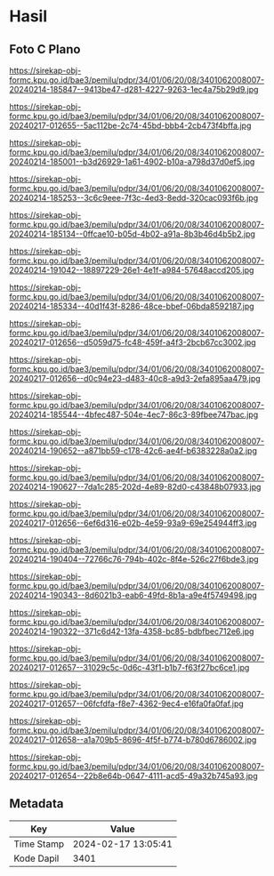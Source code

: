 # Hasil

## Foto C Plano

https://sirekap-obj-formc.kpu.go.id/bae3/pemilu/pdpr/34/01/06/20/08/3401062008007-20240214-185847--9413be47-d281-4227-9263-1ec4a75b29d9.jpg

https://sirekap-obj-formc.kpu.go.id/bae3/pemilu/pdpr/34/01/06/20/08/3401062008007-20240217-012655--5ac112be-2c74-45bd-bbb4-2cb473f4bffa.jpg

https://sirekap-obj-formc.kpu.go.id/bae3/pemilu/pdpr/34/01/06/20/08/3401062008007-20240214-185001--b3d26929-1a61-4902-b10a-a798d37d0ef5.jpg

https://sirekap-obj-formc.kpu.go.id/bae3/pemilu/pdpr/34/01/06/20/08/3401062008007-20240214-185253--3c6c9eee-7f3c-4ed3-8edd-320cac093f6b.jpg

https://sirekap-obj-formc.kpu.go.id/bae3/pemilu/pdpr/34/01/06/20/08/3401062008007-20240214-185134--0ffcae10-b05d-4b02-a91a-8b3b46d4b5b2.jpg

https://sirekap-obj-formc.kpu.go.id/bae3/pemilu/pdpr/34/01/06/20/08/3401062008007-20240214-191042--18897229-26e1-4e1f-a984-57648accd205.jpg

https://sirekap-obj-formc.kpu.go.id/bae3/pemilu/pdpr/34/01/06/20/08/3401062008007-20240214-185334--40d1f43f-8286-48ce-bbef-06bda8592187.jpg

https://sirekap-obj-formc.kpu.go.id/bae3/pemilu/pdpr/34/01/06/20/08/3401062008007-20240217-012656--d5059d75-fc48-459f-a4f3-2bcb67cc3002.jpg

https://sirekap-obj-formc.kpu.go.id/bae3/pemilu/pdpr/34/01/06/20/08/3401062008007-20240217-012656--d0c94e23-d483-40c8-a9d3-2efa895aa479.jpg

https://sirekap-obj-formc.kpu.go.id/bae3/pemilu/pdpr/34/01/06/20/08/3401062008007-20240214-185544--4bfec487-504e-4ec7-86c3-89fbee747bac.jpg

https://sirekap-obj-formc.kpu.go.id/bae3/pemilu/pdpr/34/01/06/20/08/3401062008007-20240214-190652--a871bb59-c178-42c6-ae4f-b6383228a0a2.jpg

https://sirekap-obj-formc.kpu.go.id/bae3/pemilu/pdpr/34/01/06/20/08/3401062008007-20240214-190627--7da1c285-202d-4e89-82d0-c43848b07933.jpg

https://sirekap-obj-formc.kpu.go.id/bae3/pemilu/pdpr/34/01/06/20/08/3401062008007-20240217-012656--6ef6d316-e02b-4e59-93a9-69e254944ff3.jpg

https://sirekap-obj-formc.kpu.go.id/bae3/pemilu/pdpr/34/01/06/20/08/3401062008007-20240214-190404--72766c76-794b-402c-8f4e-526c27f6bde3.jpg

https://sirekap-obj-formc.kpu.go.id/bae3/pemilu/pdpr/34/01/06/20/08/3401062008007-20240214-190343--8d6021b3-eab6-49fd-8b1a-a9e4f5749498.jpg

https://sirekap-obj-formc.kpu.go.id/bae3/pemilu/pdpr/34/01/06/20/08/3401062008007-20240214-190322--371c6d42-13fa-4358-bc85-bdbfbec712e6.jpg

https://sirekap-obj-formc.kpu.go.id/bae3/pemilu/pdpr/34/01/06/20/08/3401062008007-20240217-012657--31029c5c-0d6c-43f1-b1b7-f63f27bc6ce1.jpg

https://sirekap-obj-formc.kpu.go.id/bae3/pemilu/pdpr/34/01/06/20/08/3401062008007-20240217-012657--06fcfdfa-f8e7-4362-9ec4-e16fa0fa0faf.jpg

https://sirekap-obj-formc.kpu.go.id/bae3/pemilu/pdpr/34/01/06/20/08/3401062008007-20240217-012658--a1a709b5-8696-4f5f-b774-b780d6786002.jpg

https://sirekap-obj-formc.kpu.go.id/bae3/pemilu/pdpr/34/01/06/20/08/3401062008007-20240217-012654--22b8e64b-0647-4111-acd5-49a32b745a93.jpg


## Metadata

| Key        | Value               |
| ---------- | ------------------- |
| Time Stamp | 2024-02-17 13:05:41 |
| Kode Dapil | 3401                |



